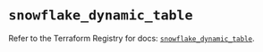 # `snowflake_dynamic_table`

Refer to the Terraform Registry for docs: [`snowflake_dynamic_table`](https://registry.terraform.io/providers/snowflake-labs/snowflake/0.94.1/docs/resources/dynamic_table).
